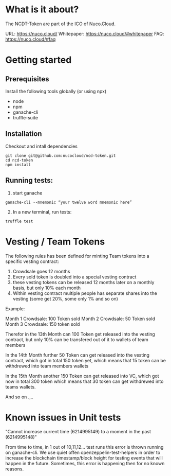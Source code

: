 
# What is it about?

The NCDT-Token are part of the ICO of Nuco.Cloud.

URL: https://nuco.cloud/
Whitepaper: https://nuco.cloud/#whitepaper
FAQ: https://nuco.cloud/#faq 

# Getting started

## Prerequisites

Install the following tools globally (or using npx)
- node
- npm
- ganache-cli
- truffle-suite

## Installation

Checkout and intall dependencies

```
git clone git@github.com:nucocloud/ncd-token.git
cd ncd-token
npm install 
```

## Running tests:

1. start ganache

```
ganache-cli --mnemonic “your twelve word mnemonic here”
```

2. In a new terminal, run tests:

```
truffle test
```

# Vesting / Team Tokens


The following rules has been defined for minting Team tokens into a specific vesting contract:

1. Crowdsale goes 12 months
2. Every sold token is doubled into a special vesting contract
3. these vesting tokens can be released 12 months later on a monthly basis, but only 10% each month
4. Within vesting contract multiple people has separate shares into the vesting (some get 20%, some only 1% and so on)

Example:

Month 1 Crowdsale: 100 Token sold
Month 2 Crowdsale: 50 Token sold
Month 3 Crowdsale: 150 token sold

Therefor in the 13th Month can 100 Token get released into the vesting contract, but only 10% can be transfered out of it to wallets of team members

In the 14th Month further 50 Token can get released into the vesting contract, which got in total 150 token yet, which means that 15 token can be withdrewed into team members wallets

In the 15th Month another 150 Token can get released into VC, which got now in total 300 token which means that 30 token can get withdrewed into teams wallets.

And so on .,..


# Known issues in Unit tests

"Cannot increase current time (6214995149) to a moment in the past (6214995148)"

From time to time, in 1 out of 10,11,12... test runs this error is thrown running on ganache-cli. We use quiet offen openzeppelin-test-helpers in order to increase the blockchain timestamp/block height for testing events that will happen in the future. Sometimes, this error is happening then for no known reasons.

